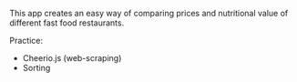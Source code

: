 This app creates an easy way of comparing prices and nutritional value of different fast food restaurants.

Practice:
  * Cheerio.js (web-scraping)
  * Sorting

 
